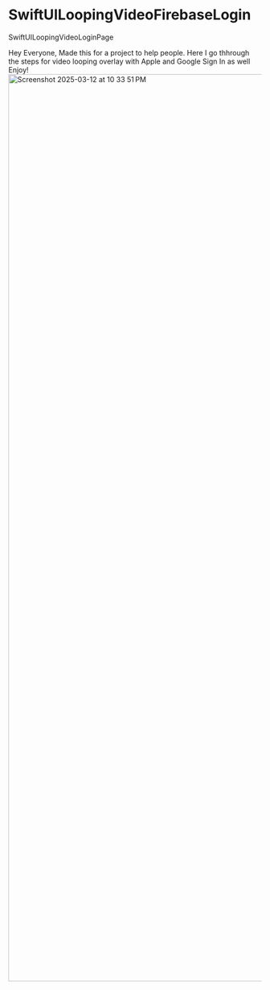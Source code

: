 # SwiftUILoopingVideoFirebaseLogin
SwiftUILoopingVideoLoginPage

Hey Everyone,
Made this for a project to help people. Here I go thhrough the steps for video looping overlay with Apple and Google Sign In as well Enjoy!
<img width="1802" alt="Screenshot 2025-03-12 at 10 33 51 PM" src="https://github.com/user-attachments/assets/43c52882-db63-4bcf-85dc-e154993311f1" />
